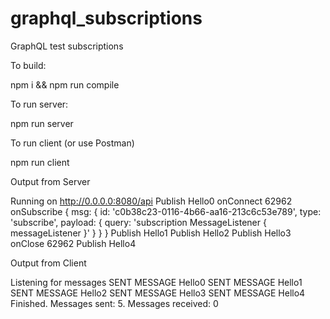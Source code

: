 # graphql_subscriptions
GraphQL test subscriptions

To build:

npm i && npm run compile

To run server:

npm run server

To run client (or use Postman)

npm run client

Output from Server

Running on http://0.0.0.0:8080/api
Publish Hello0
onConnect 62962
onSubscribe {
  msg: {
    id: 'c0b38c23-0116-4b66-aa16-213c6c53e789',
    type: 'subscribe',
    payload: { query: 'subscription MessageListener { messageListener }' }
  }
}
Publish Hello1
Publish Hello2
Publish Hello3
onClose 62962
Publish Hello4

Output from Client

Listening for messages
SENT MESSAGE Hello0
SENT MESSAGE Hello1
SENT MESSAGE Hello2
SENT MESSAGE Hello3
SENT MESSAGE Hello4
Finished. Messages sent: 5. Messages received: 0


